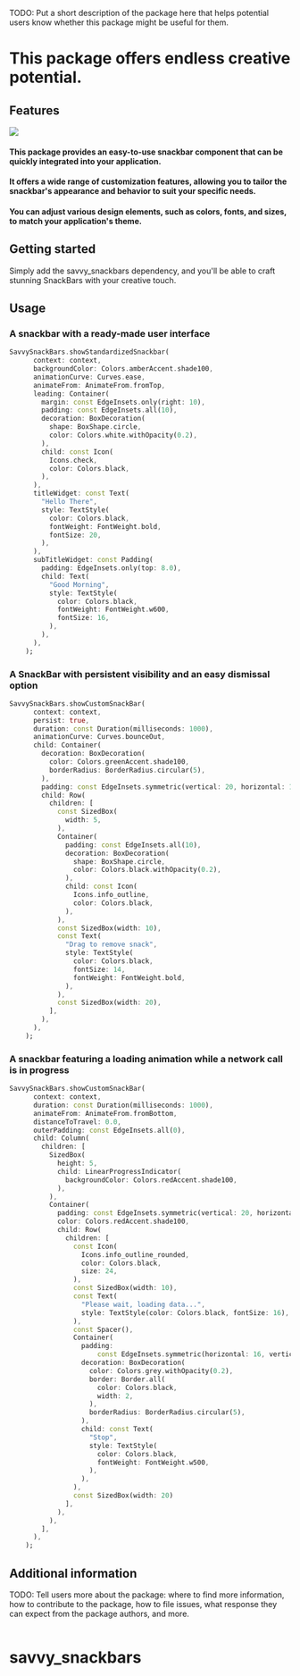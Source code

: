 <!--
This README describes the package. If you publish this package to pub.dev,
this README's contents appear on the landing page for your package.

For information about how to write a good package README, see the guide for
[writing package pages](https://dart.dev/guides/libraries/writing-package-pages).

For general information about developing packages, see the Dart guide for
[creating packages](https://dart.dev/guides/libraries/create-library-packages)
and the Flutter guide for
[developing packages and plugins](https://flutter.dev/developing-packages).
-->

TODO: Put a short description of the package here that helps potential users
know whether this package might be useful for them.

# This package offers endless creative potential.

## Features

![](https://github.com/kirtanpatel98/savvy_snackbars/blob/main/savvy_snackbars.gif)

#### This package provides an easy-to-use snackbar component that can be quickly integrated into your application.

#### It offers a wide range of customization features, allowing you to tailor the snackbar's appearance and behavior to suit your specific needs.

#### You can adjust various design elements, such as colors, fonts, and sizes, to match your application's theme.

## Getting started

Simply add the savvy_snackbars dependency, and you'll be able to craft stunning SnackBars with your creative touch.

## Usage

### A snackbar with a ready-made user interface

```dart
SavvySnackBars.showStandardizedSnackbar(
      context: context,
      backgroundColor: Colors.amberAccent.shade100,
      animationCurve: Curves.ease,
      animateFrom: AnimateFrom.fromTop,
      leading: Container(
        margin: const EdgeInsets.only(right: 10),
        padding: const EdgeInsets.all(10),
        decoration: BoxDecoration(
          shape: BoxShape.circle,
          color: Colors.white.withOpacity(0.2),
        ),
        child: const Icon(
          Icons.check,
          color: Colors.black,
        ),
      ),
      titleWidget: const Text(
        "Hello There",
        style: TextStyle(
          color: Colors.black,
          fontWeight: FontWeight.bold,
          fontSize: 20,
        ),
      ),
      subTitleWidget: const Padding(
        padding: EdgeInsets.only(top: 8.0),
        child: Text(
          "Good Morning",
          style: TextStyle(
            color: Colors.black,
            fontWeight: FontWeight.w600,
            fontSize: 16,
          ),
        ),
      ),
    );
```

### A SnackBar with persistent visibility and an easy dismissal option

```dart
SavvySnackBars.showCustomSnackBar(
      context: context,
      persist: true,
      duration: const Duration(milliseconds: 1000),
      animationCurve: Curves.bounceOut,
      child: Container(
        decoration: BoxDecoration(
          color: Colors.greenAccent.shade100,
          borderRadius: BorderRadius.circular(5),
        ),
        padding: const EdgeInsets.symmetric(vertical: 20, horizontal: 10),
        child: Row(
          children: [
            const SizedBox(
              width: 5,
            ),
            Container(
              padding: const EdgeInsets.all(10),
              decoration: BoxDecoration(
                shape: BoxShape.circle,
                color: Colors.black.withOpacity(0.2),
              ),
              child: const Icon(
                Icons.info_outline,
                color: Colors.black,
              ),
            ),
            const SizedBox(width: 10),
            const Text(
              "Drag to remove snack",
              style: TextStyle(
                color: Colors.black,
                fontSize: 14,
                fontWeight: FontWeight.bold,
              ),
            ),
            const SizedBox(width: 20),
          ],
        ),
      ),
    );
```

### A snackbar featuring a loading animation while a network call is in progress

```dart
SavvySnackBars.showCustomSnackBar(
      context: context,
      duration: const Duration(milliseconds: 1000),
      animateFrom: AnimateFrom.fromBottom,
      distanceToTravel: 0.0,
      outerPadding: const EdgeInsets.all(0),
      child: Column(
        children: [
          SizedBox(
            height: 5,
            child: LinearProgressIndicator(
              backgroundColor: Colors.redAccent.shade100,
            ),
          ),
          Container(
            padding: const EdgeInsets.symmetric(vertical: 20, horizontal: 10),
            color: Colors.redAccent.shade100,
            child: Row(
              children: [
                const Icon(
                  Icons.info_outline_rounded,
                  color: Colors.black,
                  size: 24,
                ),
                const SizedBox(width: 10),
                const Text(
                  "Please wait, loading data...",
                  style: TextStyle(color: Colors.black, fontSize: 16),
                ),
                const Spacer(),
                Container(
                  padding:
                      const EdgeInsets.symmetric(horizontal: 16, vertical: 5),
                  decoration: BoxDecoration(
                    color: Colors.grey.withOpacity(0.2),
                    border: Border.all(
                      color: Colors.black,
                      width: 2,
                    ),
                    borderRadius: BorderRadius.circular(5),
                  ),
                  child: const Text(
                    "Stop",
                    style: TextStyle(
                      color: Colors.black,
                      fontWeight: FontWeight.w500,
                    ),
                  ),
                ),
                const SizedBox(width: 20)
              ],
            ),
          ),
        ],
      ),
    );
```

## Additional information

TODO: Tell users more about the package: where to find more information, how to
contribute to the package, how to file issues, what response they can expect
from the package authors, and more.

```

```

# savvy_snackbars
